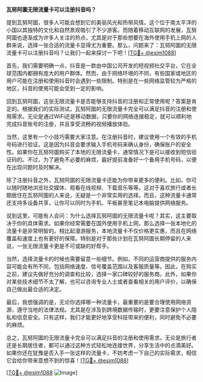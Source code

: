 **瓦努阿圖无限流量卡可以注册抖音吗？**

提到瓦努阿圖，很多人可能会想到它的美丽风光和热带风情。这个位于南太平洋的小国以其独特的文化和自然景观吸引了不少游客。而随着移动互联网的发展，瓦努阿圖也逐渐成为许多人关注的热点，尤其是对于那些想要在海外使用手机上网的人群来说，选择一张合适的流量卡显得尤为重要。那么，问题来了：瓦努阿圖的无限流量卡可以注册抖音吗？让我们一起来探讨一下吧！[[TG💪+ @esim1088](https://t.me/s/esim1088)]

首先，我们需要明确一点，抖音是一款由中国公司开发的短视频社交平台，它在全球范围内都拥有庞大的用户群体。然而，由于网络环境的不同，有些国家或地区的用户可能在注册和使用抖音时会遇到一些限制。特别是在一些网络监管较为严格的地区，抖音的使用可能会受到一定的影响。

回到瓦努阿圖，这张无限流量卡是否能够支持抖音的注册和正常使用呢？答案是肯定的。根据我们的实际测试，瓦努阿圖的无限流量卡完全可以满足抖音的注册和使用需求。无论是通过WiFi还是移动数据，只要你的网络连接稳定，就可以顺利地完成抖音账号的注册，并且享受流畅的视频播放体验。

当然，这里有一个小技巧需要大家注意。在注册抖音时，建议使用一个有效的手机号码进行验证。这是因为抖音会要求输入手机号码来确认身份，确保账户的安全性。如果你在瓦努阿圖购买了本地的无限流量卡，通常情况下是可以接收到短信验证码的。不过，为了避免不必要的麻烦，最好提前准备好一个备用手机号码，以便在出现问题时及时解决。

除了注册抖音之外，瓦努阿圖的无限流量卡还能为你带来更多的便利。比如，你可以随时随地浏览社交媒体、观看在线视频、下载音乐等等。这对于喜欢旅行或者长期居住在瓦努阿圖的人来说，无疑是一个非常实用的选择。而且，这种流量卡通常还支持多设备共享，让你可以同时为手机、平板甚至笔记本电脑提供网络服务。

说到这里，可能有人会问：为什么选择瓦努阿圖的无限流量卡呢？其实，这主要取决于你的具体需求。如果你经常需要在国外使用手机上网，那么选择一张本地化的流量卡是非常明智的。相比起漫游服务，本地流量卡不仅价格更实惠，而且在网络覆盖和速度上也有更好的保障。特别是对于那些计划在瓦努阿圖长期停留的人来说，一张无限流量卡更是不可或缺的好帮手。

当然，选择流量卡的时候也需要留意一些细节。例如，不同的运营商提供的服务内容可能会有所不同，包括网络速度、信号覆盖范围以及客服质量等。因此，在购买之前，建议先做好充分的调查和比较，选择一家口碑较好的服务商。此外，如果你对某些技术细节不太了解，也可以咨询专业人士或者查看相关的用户评价，以确保自己做出最合适的决定。

最后，我想强调的是，无论你选择哪一种流量卡，最重要的是要合理使用网络资源，遵守当地的法律法规。尤其是在涉及到跨境数据传输时，更要注意保护个人隐私和信息安全。只有这样，我们才能更好地享受科技带来的便利，同时避免不必要的麻烦。

总之，瓦努阿圖的无限流量卡完全可以满足抖音的注册和使用需求。无论是旅行者还是长期居住者，都可以通过这种方式轻松地连接世界，分享生活中的点滴美好。如果你还在犹豫是否入手一张这样的流量卡，不妨考虑一下自己的实际需求，相信它会给你带来意想不到的惊喜！[[TG💪+ @esim1088](https://t.me/s/esim1088)]

[[TG💪+ @esim1088](https://t.me/s/esim1088) ![Image](https://i.postimg.cc/4NQfJmqS/Snipaste-2025-05-13-00-14-12.png)]